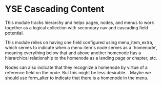 # YSE Cascading Content

This module tracks hierarchy and helps pages, nodes, and menus to work together as a logical collection with secondary nav and cascading field potential.

This module relies on having one field configured using menu_item_extra, which serves to indicate when a menu item's node serves as a 'homenode', meaning everything below that and above another homenode has a hierarchical relationship to the homenode as a landing page or chapter, etc.

Nodes can also indicate that they recognize a homenode by virtue of a reference field on the node.  But this might be less desirable... Maybe we should use form_alter to indicate that there is a homenode in the menu.

